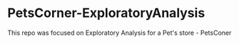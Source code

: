 # PetsCorner-ExploratoryAnalysis
This repo was focused on Exploratory Analysis for a Pet's store - PetsConer
